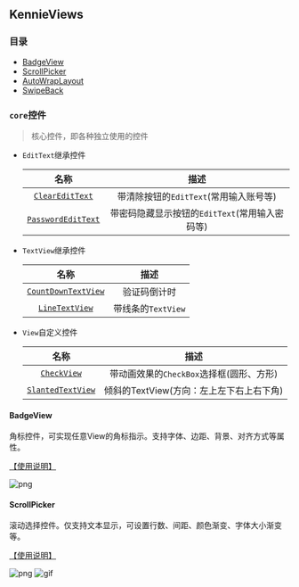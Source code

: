 ## KennieViews


### 目录

* [BadgeView](#badgeview)
* [ScrollPicker](#scrollpicker)
* [AutoWrapLayout](#autowraplayout)
* [SwipeBack](#swipeback)


###  `core`控件

  > 核心控件，即各种独立使用的控件

* `EditText`继承控件

  |                     名称                      |                     描述                      |
  | :-------------------------------------------: | :---------------------------: |
  |  [`ClearEditText`](#ClearEditText)  |   带清除按钮的`EditText`(常用输入账号等)    |
  |  [`PasswordEditText`](#PasswordEditText) | 带密码隐藏显示按钮的`EditText`(常用输入密码等) |


* `TextView`继承控件

  |                     名称                      |                     描述                      |
  | :-------------------------------------------: | :---------------------------: |
  |  [`CountDownTextView`](#CountDownTextView)  |   验证码倒计时   |
  |  [`LineTextView`](#LineTextView)  |   带线条的`TextView`   |

* `View`自定义控件

  |                     名称                      |                     描述                      |
  | :-------------------------------------------: | :---------------------------: |
  |  [`CheckView`](#CheckView)  |   带动画效果的`CheckBox`选择框(圆形、方形)   |
  |  [`SlantedTextView`](#SlantedTextView)  |   倾斜的TextView(方向：左上左下右上右下角)   |



#### BadgeView

角标控件，可实现任意View的角标指示。支持字体、边距、背景、对齐方式等属性。

[【使用说明】](https://github.com/Simon-Leeeeeeeee/SLWidget/tree/master/badgeview)

![png](./badgeview/demo_badgeview.png)


#### ScrollPicker

滚动选择控件。仅支持文本显示，可设置行数、间距、颜色渐变、字体大小渐变等。

[【使用说明】](https://github.com/Simon-Leeeeeeeee/SLWidget/tree/master/scrollpicker)

![png](./scrollpicker/demo_scrollpicker.png)&#32;&#32;&#32;![gif](./scrollpicker/demo_scrollpicker.gif)